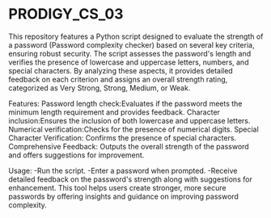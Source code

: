 # PRODIGY_CS_03
This repository features a Python script designed to evaluate the strength of a password (Password complexity checker) based on several key criteria, ensuring robust security. The script assesses the password's length and verifies the presence of lowercase and uppercase letters, numbers, and special characters. By analyzing these aspects, it provides detailed feedback on each criterion and assigns an overall strength rating, categorized as Very Strong, Strong, Medium, or Weak.

Features:
Password length check:Evaluates if the password meets the minimum length requirement and provides feedback.
Character inclusion:Ensures the inclusion of both lowercase and uppercase letters.
Numerical verification:Checks for the presence of numerical digits.
Special Character Verification: Confirms the presence of special characters.
Comprehensive Feedback: Outputs the overall strength of the password and offers suggestions for improvement.

Usage:
-Run the script.
-Enter a password when prompted.
-Receive detailed feedback on the password's strength along with suggestions for enhancement.
This tool helps users create stronger, more secure passwords by offering insights and guidance on improving password complexity.
